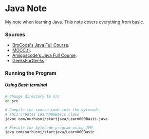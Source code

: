 # Java Note

My note when learning Java. This note covers everything from basic.

### Sources
- [BroCode's Java Full Course](https://www.youtube.com/watch?v=xk4_1vDrzzo).
- [MOOC.fi](https://java-programming.mooc.fi).
- [Amigoscode's Java Full Course](https://www.youtube.com/watch?v=Qgl81fPcLc8&t).
- [GeeksForGeeks](https://www.geeksforgeeks.org).

### Running the Program
##### Using Bash terminal
```bash
# Change directory to src
cd src

# Compile the source code into the bytecode
# This creates Learn000Basic.class
javac com/nurhusni/startjava/Learn000Basic.java

# Execute the bytecode program using JVM
java com/nurhusni/startjava/Learn000Basic
```